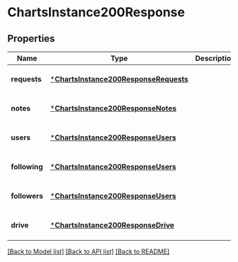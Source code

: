 # ChartsInstance200Response


## Properties
Name | Type | Description | Notes
------------ | ------------- | ------------- | -------------
**requests** | [***ChartsInstance200ResponseRequests**](ChartsInstance200ResponseRequests.md) |  | [default to nothing]
**notes** | [***ChartsInstance200ResponseNotes**](ChartsInstance200ResponseNotes.md) |  | [default to nothing]
**users** | [***ChartsInstance200ResponseUsers**](ChartsInstance200ResponseUsers.md) |  | [default to nothing]
**following** | [***ChartsInstance200ResponseUsers**](ChartsInstance200ResponseUsers.md) |  | [default to nothing]
**followers** | [***ChartsInstance200ResponseUsers**](ChartsInstance200ResponseUsers.md) |  | [default to nothing]
**drive** | [***ChartsInstance200ResponseDrive**](ChartsInstance200ResponseDrive.md) |  | [default to nothing]


[[Back to Model list]](../README.md#models) [[Back to API list]](../README.md#api-endpoints) [[Back to README]](../README.md)


